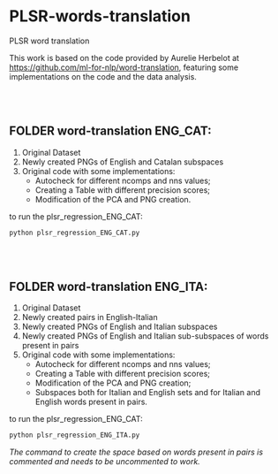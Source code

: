 # PLSR-words-translation
PLSR word translation

This work is based on the code provided by Aurelie Herbelot at https://github.com/ml-for-nlp/word-translation, featuring some implementations on the code and the data analysis. 

<br>
<br>

## **FOLDER word-translation ENG_CAT:**
1. Original Dataset
2. Newly created PNGs of English and Catalan subspaces
3. Original code with some implementations:
   - Autocheck for different ncomps and nns values;
   - Creating a Table with different precision scores;
   - Modification of the PCA and PNG creation.


to run the plsr_regression_ENG_CAT: 
```bash
python plsr_regression_ENG_CAT.py 
```

<br> 
<br>

## **FOLDER word-translation ENG_ITA:**
1. Original Dataset
2. Newly created pairs in English-Italian
3. Newly created PNGs of English and Italian subspaces
4. Newly created PNGs of English and Italian sub-subspaces of words present in pairs
5. Original code with some implementations:
   - Autocheck for different ncomps and nns values;
   - Creating a Table with different precision scores;
   - Modification of the PCA and PNG creation;
   - Subspaces both for Italian and English sets and for Italian and English words present in pairs.

to run the plsr_regression_ENG_CAT: 
```bash
python plsr_regression_ENG_ITA.py 
```
_The command to create the space based on words present in pairs is commented and needs to be uncommented to work._ 
